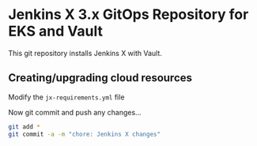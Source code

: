 # Jenkins X 3.x GitOps Repository for EKS and Vault

This git repository installs Jenkins X with Vault.

## Creating/upgrading cloud resources

Modify the `jx-requirements.yml` file

Now git commit and push any changes...

```bash 
git add *
git commit -a -m "chore: Jenkins X changes"
```


